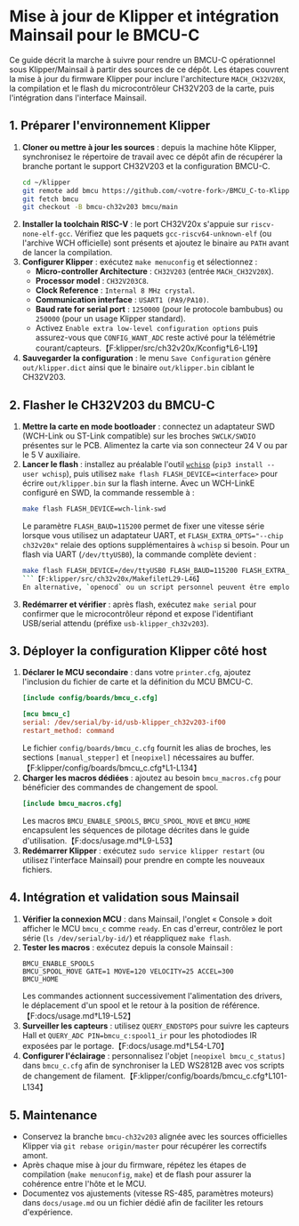 # Mise à jour de Klipper et intégration Mainsail pour le BMCU-C

Ce guide décrit la marche à suivre pour rendre un BMCU-C opérationnel sous Klipper/Mainsail à partir des sources de ce dépôt. Les étapes couvrent la mise à jour du firmware Klipper pour inclure l'architecture `MACH_CH32V20X`, la compilation et le flash du microcontrôleur CH32V203 de la carte, puis l'intégration dans l'interface Mainsail.

## 1. Préparer l'environnement Klipper

1. **Cloner ou mettre à jour les sources** : depuis la machine hôte Klipper, synchronisez le répertoire de travail avec ce dépôt afin de récupérer la branche portant le support CH32V203 et la configuration BMCU-C.
   ```bash
   cd ~/klipper
   git remote add bmcu https://github.com/<votre-fork>/BMCU_C-to-Klipper.git   # une seule fois
   git fetch bmcu
   git checkout -B bmcu-ch32v203 bmcu/main
   ```
2. **Installer la toolchain RISC-V** : le port CH32V20x s'appuie sur `riscv-none-elf-gcc`. Vérifiez que les paquets `gcc-riscv64-unknown-elf` (ou l'archive WCH officielle) sont présents et ajoutez le binaire au `PATH` avant de lancer la compilation.
3. **Configurer Klipper** : exécutez `make menuconfig` et sélectionnez :
   * **Micro-controller Architecture** : `CH32V203` (entrée `MACH_CH32V20X`).
   * **Processor model** : `CH32V203C8`.
   * **Clock Reference** : `Internal 8 MHz crystal`.
   * **Communication interface** : `USART1 (PA9/PA10)`.
   * **Baud rate for serial port** : `1250000` (pour le protocole bambubus) ou `250000` (pour un usage Klipper standard).
   * Activez `Enable extra low-level configuration options` puis assurez-vous que `CONFIG_WANT_ADC` reste activé pour la télémétrie courant/capteurs.【F:klipper/src/ch32v20x/Kconfig†L6-L19】
4. **Sauvegarder la configuration** : le menu `Save Configuration` génère `out/klipper.dict` ainsi que le binaire `out/klipper.bin` ciblant le CH32V203.

## 2. Flasher le CH32V203 du BMCU-C

1. **Mettre la carte en mode bootloader** : connectez un adaptateur SWD (WCH-Link ou ST-Link compatible) sur les broches `SWCLK/SWDIO` présentes sur le PCB. Alimentez la carte via son connecteur 24 V ou par le 5 V auxiliaire.
2. **Lancer le flash** : installez au préalable l'outil [`wchisp`](https://github.com/ch32-rs/wchisp) (`pip3 install --user wchisp`), puis utilisez `make flash FLASH_DEVICE=<interface>` pour écrire `out/klipper.bin` sur la flash interne. Avec un WCH-LinkE configuré en SWD, la commande ressemble à :
   ```bash
   make flash FLASH_DEVICE=wch-link-swd
   ```
   Le paramètre `FLASH_BAUD=115200` permet de fixer une vitesse série lorsque vous utilisez un adaptateur UART, et `FLASH_EXTRA_OPTS="--chip ch32v20x"` relaie des options supplémentaires à `wchisp` si besoin. Pour un flash via UART (`/dev/ttyUSB0`), la commande complète devient :
   ```bash
   make flash FLASH_DEVICE=/dev/ttyUSB0 FLASH_BAUD=115200 FLASH_EXTRA_OPTS="--chip ch32v20x"
   ```【F:klipper/src/ch32v20x/Makefile†L29-L46】
   En alternative, `openocd` ou un script personnel peuvent être employés si vous disposez déjà des scripts correspondants.
3. **Redémarrer et vérifier** : après flash, exécutez `make serial` pour confirmer que le microcontrôleur répond et expose l'identifiant USB/serial attendu (préfixe `usb-klipper_ch32v203`).

## 3. Déployer la configuration Klipper côté host

1. **Déclarer le MCU secondaire** : dans votre `printer.cfg`, ajoutez l'inclusion du fichier de carte et la définition du MCU BMCU-C.
   ```ini
   [include config/boards/bmcu_c.cfg]

   [mcu bmcu_c]
   serial: /dev/serial/by-id/usb-klipper_ch32v203-if00
   restart_method: command
   ```
   Le fichier `config/boards/bmcu_c.cfg` fournit les alias de broches, les sections `[manual_stepper]` et `[neopixel]` nécessaires au buffer.【F:klipper/config/boards/bmcu_c.cfg†L1-L134】
2. **Charger les macros dédiées** : ajoutez au besoin `bmcu_macros.cfg` pour bénéficier des commandes de changement de spool.
   ```ini
   [include bmcu_macros.cfg]
   ```
   Les macros `BMCU_ENABLE_SPOOLS`, `BMCU_SPOOL_MOVE` et `BMCU_HOME` encapsulent les séquences de pilotage décrites dans le guide d'utilisation.【F:docs/usage.md†L9-L53】
3. **Redémarrer Klipper** : exécutez `sudo service klipper restart` (ou utilisez l'interface Mainsail) pour prendre en compte les nouveaux fichiers.

## 4. Intégration et validation sous Mainsail

1. **Vérifier la connexion MCU** : dans Mainsail, l'onglet « Console » doit afficher le MCU `bmcu_c` comme `ready`. En cas d'erreur, contrôlez le port série (`ls /dev/serial/by-id/`) et réappliquez `make flash`.
2. **Tester les macros** : exécutez depuis la console Mainsail :
   ```gcode
   BMCU_ENABLE_SPOOLS
   BMCU_SPOOL_MOVE GATE=1 MOVE=120 VELOCITY=25 ACCEL=300
   BMCU_HOME
   ```
   Les commandes actionnent successivement l'alimentation des drivers, le déplacement d'un spool et le retour à la position de référence.【F:docs/usage.md†L19-L52】
3. **Surveiller les capteurs** : utilisez `QUERY_ENDSTOPS` pour suivre les capteurs Hall et `QUERY_ADC PIN=bmcu_c:spool1_ir` pour les photodiodes IR exposées par le portage.【F:docs/usage.md†L54-L70】
4. **Configurer l'éclairage** : personnalisez l'objet `[neopixel bmcu_c_status]` dans `bmcu_c.cfg` afin de synchroniser la LED WS2812B avec vos scripts de changement de filament.【F:klipper/config/boards/bmcu_c.cfg†L101-L134】

## 5. Maintenance

* Conservez la branche `bmcu-ch32v203` alignée avec les sources officielles Klipper via `git rebase origin/master` pour récupérer les correctifs amont.
* Après chaque mise à jour du firmware, répétez les étapes de compilation (`make menuconfig`, `make`) et de flash pour assurer la cohérence entre l'hôte et le MCU.
* Documentez vos ajustements (vitesse RS-485, paramètres moteurs) dans `docs/usage.md` ou un fichier dédié afin de faciliter les retours d'expérience.
